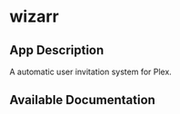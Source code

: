 # wizarr

## App Description

A automatic user invitation system for Plex.

## Available Documentation

